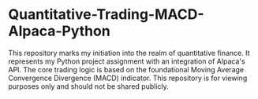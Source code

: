 # Quantitative-Trading-MACD-Alpaca-Python
This repository marks my initiation into the realm of quantitative finance. It represents my Python project assignment  with an integration of Alpaca's API. The core trading logic is based on the foundational Moving Average Convergence Divergence (MACD) indicator.
This repository is for viewing purposes only and should not be shared publicly.
